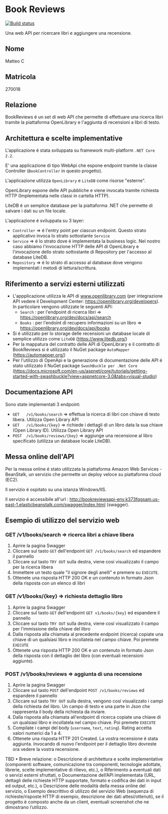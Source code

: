 # Book Reviews

[![Build status](https://ci.appveyor.com/api/projects/status/xoudmkvb46n3ccd5?svg=true)](https://ci.appveyor.com/project/matteoUniUrb/bookreviews)

Una web API per ricercare libri e aggiungere una recensione. 

## Nome

Matteo C 
 
## Matricola
270018


## Relazione

BookReviews é un set di web API che permette di effettuare una ricerca libri tramite la piattaforma OpenLibrary e l'aggiunta di recensioni a libri di testo.

## Architettura e scelte implementative

L'applicazione é stata sviluppata su framework multi-platform `.NET Core 2.2`.

E' una applicazione di tipo WebApi che espone endpoint tramite la classe Controller (`BookController` in questo progetto).

L'applicazione utilizza `OpenLibrary` e `LiteDB` come risorse "esterne".

OpenLibrary espone delle API pubbliche e viene invocata tramite richiesta HTTP (Implementata nelle classi in cartella HTTP).

LiteDB é un semplice database per la piattaforma .NET che permette di salvare i dati su un file locale.

L'applicazione é sviluppata su 3 layer:

* `Controller`    => é l'entry point per ciascun endpoint. Questo strato applicativo invoca lo strato sottostante `Service`
* `Service`   => é lo strato dove é implementata la business logic. Nel nostro caso abbiamo l'invocazione HTTP delle API di OpenLibrary e l'invocazione dello strato sottostante di Repository per l'accesso al database LiteDB.
* `Repository`    => é lo strato di accesso al database dove vengono implementati i metodi di lettura/scrittura.


## Riferimento a servizi esterni utilizzati

* L'appplicazione utilizza le API di www.openlibrary.com (per integrazione API vedere il Development Center: https://openlibrary.org/developers). In particolare vengono utilizzate le seguenti API:
    * `Search` : per l'endpoint di ricerca libri => https://openlibrary.org/dev/docs/api/search
    * `Books` : per l'endoint di recupero informazioni su un libro => https://openlibrary.org/dev/docs/api/books
* Si é utilizzato per lo storage delle recensioni un database locale di semplice utilizzo come `LiteDB` (https://www.litedb.org/)
* Per la mappatura del contratto delle API di OpenLibrary e il contratto di BookReviews si é utilizzato il NuGet package `AutoMapper` (https://automapper.org/)
* Per l'utilizzo di OpenApi e la generazione di documentazione delle API é stato utilizzato il NuGet package `SwashBuckle per .Net Core` (https://docs.microsoft.com/en-us/aspnet/core/tutorials/getting-started-with-swashbuckle?view=aspnetcore-3.0&tabs=visual-studio)

## Documentazione API

Sono state implementati 3 endpoint:

* `GET   /v1/books/search`  => effettua la ricerca di libri con chiave di testo libera. Utilizza Open Library API
* `GET   /v1/books/{key}`    => richiede i dettagli di un libro data la sua chiave (Open Library ID). Utilizza Open Library API
* `POST  /v1/books/reviews/{key}`  => aggiunge una recensione al libro specificato (utilizza un database locale LiteDB).

## Messa online dell'API

Per la messa online é stato utilizzata la piattaforma Amazon Web Services - BeanStalk, un servizio che permette un deploy veloce su piattaforma cloud (EC2).

Il servizio é ospitato su una istanza Windows/IIS.

Il servizio é accessibile all'url : http://bookreviewsapi-env.k373fqgsam.us-east-1.elasticbeanstalk.com/swagger/index.html (swagger).

## Esempio di utilizzo del servizio web

### GET   /v1/books/search => ricerca libri a chiave libera

1. Aprire la pagina Swagger
2. Cliccare sul tasto `GET` dell'endpoint `GET /v1/books/search` ed espandere il pannello
3. Cliccare sul tasto `TRY OUT` sulla destra, viene cosí visualizzato il campo per la ricerca libera
4. Immettere un testo quale "il signore degli anelli" e premere su `EXECUTE`. 
5. Ottenete una risposta HTTP 200 OK e un contenuto in formato Json della risposta con un elenco di libri

### GET   /v1/books/{key} => richiesta dettaglio libro

1. Aprire la pagina Swagger
2. Cliccare sul tasto `GET` dell'endpoint `GET v1/books/{key}` ed espandere il pannello
3. Cliccare sul tasto `TRY OUT` sulla destra, viene cosí visualizzato il campo per l'immissione della chiave del libro
4. Dalla risposta alla chiamata al precedente endpoint (ricerca) copiate una chiave di un qualsiasi libro e incollatela nel campo chiave. Poi premete `EXECUTE`
5. Ottenete una risposta HTTP 200 OK e un contenuto in formato Json della risposta con il dettaglio del libro (con eventuali recensioni aggiunte).

### POST   /v1/books/reviews => aggiunta di una recensione

1. Aprire la pagina Swagger
2. Cliccare sul tasto `POST` dell'endpoint `POST /v1/books/reviews` ed espandere il pannello
3. Cliccare sul tasto `TRY OUT` sulla destra, vengono cosí visualizzato i campi della richiesta del libro. Un campo di testo e una parte in Json che rappresenta il body della richiesta da inviare.
4. Dalla risposta alla chiamata all'endpoint di ricerca copiate una chiave di un qualsiasi libro e incollatela nel campo chiave. Poi premete `EXECUTE`
5. Compilate i campi del body (`username`, `text`, `rating`). Rating accetta valori numerici da 1 a 4.
5. Ottenete una risposta HTTP 201 Created. La vostra recensione é stata aggiunta. Invocando di nuovo l'endpoint per il dettaglio libro dovreste ora vedere la vostra recensione.

TBD
• Breve relazione:
o Descrizione di architettura e scelte implementative (componenti
software, comunicazione tra componenti, tecnologie adottate,
librerie, scelte implementative di rilievo, etc.),
o Riferimento a eventuali dati o servizi esterni sfruttati,
o Documentazione dell’API implementata (URL, dettagli delle
richieste HTTP supportate, formato e codifica dei dati in input
ed output, etc.),
o Descrizione delle modalità della messa online del servizio,
o Esempio descrittivo di utilizzo del servizio Web (sequenza di
richieste/risposte HTTP di esempio, descrizione dei dati
attesi/ottenuti), se il progetto è composto anche da un client,
eventuali screenshot che ne dimostrano l’utilizzo.